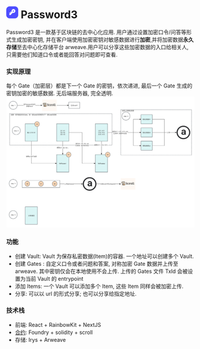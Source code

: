 # ![alt text](./public/logo-32x32.png) Password3

Password3 是一款基于区块链的去中心化应用. 用户通过设置加密口令/问答等形式生成加密密钥, 并在客户端使用加密密钥对敏感数据进行**加密**,并将加密数据**永久存储**至去中心化存储平台 arweave.用户可以分享这些加密数据的入口给相关人, 只需要他们知道口令或者能回答对问题即可查看.

### 实现原理

每个 Gate（加密层）都是下一个 Gate 的密钥，依次递进, 最后一个 Gate 生成的密钥加密的敏感数据. 无后端服务器, 完全透明.
![alt text](./public/password3.png)

### 功能

- 创建 Vault: Vault 为保存私密数据(Item)的容器. 一个地址可以创建多个 Vault.
- 创建 Gates : 自定义口令或者问题和答案, 对称加密 Gate 数据并上传至 arweave. 其中密钥仅会在本地使用不会上传. 上传的 Gates 文件 TxId 会被设置为当前 Vault 的 entrypoint
- 添加 Items: 一个 Vault 可以添加多个 Item, 这些 Item 同样会被加密上传.
- 分享: 可以以 url 的形式分享; 也可以分享给指定地址.

### 技术栈

- 前端: React + RainbowKit + NextJS
- [合约](https://github.com/Azleal/password3-contract): Foundry + solidity + scroll
- 存储: Irys + Arweave
